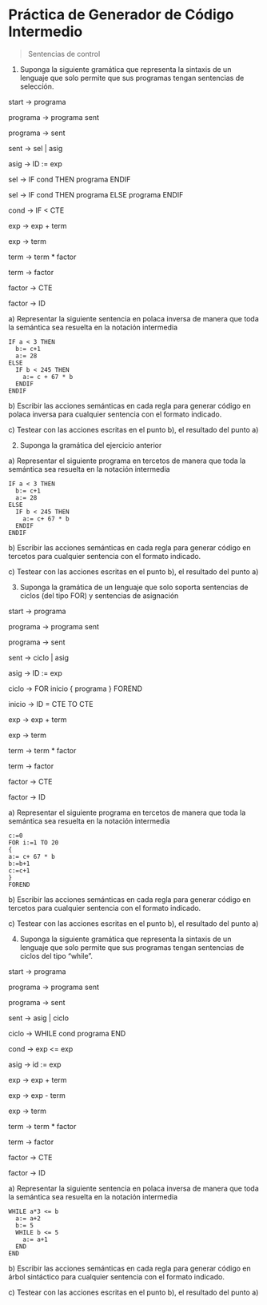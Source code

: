 # Práctica de Generador de Código Intermedio

> Sentencias de control

1. Suponga la siguiente gramática que representa la sintaxis de un lenguaje que solo permite que sus programas tengan sentencias de selección.

start → programa

programa → programa sent

programa → sent

sent → sel | asig

asig → ID := exp

sel → IF cond THEN programa ENDIF

sel → IF cond THEN programa ELSE programa ENDIF

cond → IF < CTE

exp → exp + term

exp → term

term → term * factor

term → factor

factor → CTE

factor → ID

a) Representar la siguiente sentencia en polaca inversa de manera que toda la semántica sea resuelta en la notación intermedia

```
IF a < 3 THEN
  b:= c+1
  a:= 28
ELSE
  IF b < 245 THEN
    a:= c + 67 * b
  ENDIF
ENDIF
```

b) Escribir las acciones semánticas en cada regla para generar código en polaca inversa para cualquier sentencia con el formato indicado.

c) Testear con las acciones escritas en el punto b), el resultado del punto a)

2. Suponga la gramática del ejercicio anterior

a) Representar el siguiente programa en tercetos de manera que toda la semántica sea resuelta en la notación intermedia

```
IF a < 3 THEN
  b:= c+1
  a:= 28
ELSE
  IF b < 245 THEN
    a:= c+ 67 * b
  ENDIF
ENDIF
```

b) Escribir las acciones semánticas en cada regla para generar código en tercetos para cualquier sentencia con el formato indicado.

c) Testear con las acciones escritas en el punto b), el resultado del punto a)

3. Suponga la gramática de un lenguaje que solo soporta sentencias de ciclos (del tipo FOR) y sentencias de asignación

start → programa

programa → programa sent

programa → sent

sent → ciclo | asig

asig → ID := exp

ciclo → FOR inicio { programa } FOREND

inicio → ID = CTE TO CTE

exp → exp + term

exp → term

term → term * factor

term → factor

factor → CTE

factor → ID

a) Representar el siguiente programa en tercetos de manera que toda la semántica sea resuelta en la notación intermedia

```
c:=0
FOR i:=1 TO 20
{
a:= c+ 67 * b
b:=b+1
c:=c+1
}
FOREND
```

b) Escribir las acciones semánticas en cada regla para generar código en tercetos para cualquier sentencia con el formato indicado.

c) Testear con las acciones escritas en el punto b), el resultado del punto a)

4. Suponga la siguiente gramática que representa la sintaxis de un lenguaje que solo permite que sus programas tengan sentencias de ciclos del tipo “while”.

start → programa

programa → programa sent

programa → sent

sent → asig | ciclo

ciclo → WHILE cond programa END

cond → exp <= exp

asig → id := exp

exp → exp + term

exp → exp - term

exp → term

term → term * factor

term → factor

factor → CTE

factor → ID

a) Representar la siguiente sentencia en polaca inversa de manera que toda la semántica sea resuelta en la notación intermedia

```
WHILE a*3 <= b
  a:= a+2
  b:= 5
  WHILE b <= 5
    a:= a+1
  END
END
```

b) Escribir las acciones semánticas en cada regla para generar código en árbol sintáctico para cualquier sentencia con el formato indicado.

c) Testear con las acciones escritas en el punto b), el resultado del punto a)